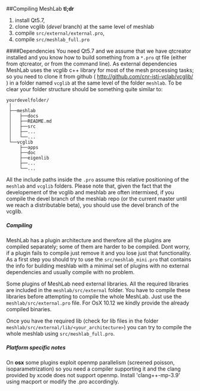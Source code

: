 ##Compiling MeshLab
__tl;dr__ 

1. install Qt5.7, 
2. clone vcglib (_devel_ branch) at the same level of meshlab 
3. compile `src/external/external.pro`, 
4. compile `src/meshlab_full.pro`

####Dependencies
You need Qt5.7 and we assume that we have qtcreator installed and you know how to build something from a `*.pro` qt file (either from qtcreator, or from the command line). As external dependencies MeshLab uses the _vcglib_ c++ library for most of the mesh processing tasks; so you need to clone it from github ( http://github.com/cnr-isti-vclab/vcglib/ ) in a folder named `vcglib` at the same level of the folder `meshlab`.  To be clear your folder structure should be something quite similar to:

    yourdevelfolder/
     |
     ├──meshlab
     │   ├──docs
     │   ├──README.md
     │   ├──src
     │   ├──...
     │   └──...
     └──vcglib
         ├──apps
         ├──doc
         ├──eigenlib
         ├──...
         └──...

All the include paths inside the `.pro` assume this relative positioning of the `meshlab` and `vcglib` folders. Please note that, given the fact that the developement of the vcglib and meshlab are often intermixed, if you compile the devel branch of the meshlab repo (or the current master until we reach a distributable beta), you should use the devel branch of the vcglib. 

##### Compiling
MeshLab has a plugin architecture and therefore all the plugins are compiled separately; some of them are harder to be compiled. Dont worry, if a plugin fails to compile just remove it and you lose just that functionality. As a first step you should try to use the `src/meshlab_mini.pro` that contains the info for building meshlab with a minimal set of plugins with no external dependencies and usually compile with no problem.

Some plugins of MeshLab need external libraries. All the required libraries are included in the `meshlab/src/external` folder. You have to compile these libraries before attempting to compile the whole MeshLab. Just use the `meshlab/src/external.pro` file. For OsX 10.12 we kindly provide the already compiled binaries. 

Once you have the required lib (check for lib files in the folder `meshlab/src/external/lib/<your_architecture>`) you can try to compile the whole meshlab using `src/meshlab_full.pro`. 

##### Platform specific notes
On __osx__ some plugins exploit openmp parallelism (screened poisson, isoparametrization) so you need a compiler supporting it and the clang provided by xcode does not support openmp. Install 'clang++-mp-3.9' using macport or modify the .pro accordingly.

